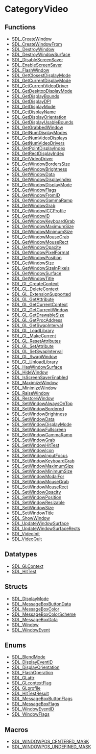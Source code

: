 # CategoryVideo

## Functions

<!-- DO NOT HAND-EDIT CATEGORY LISTS, THEY ARE AUTOGENERATED AND WILL BE OVERWRITTEN, BASED ON TAGS IN INDIVIDUAL PAGE FOOTERS. EDIT THOSE INSTEAD. -->
<!-- BEGIN CATEGORY LIST: CategoryVideo, CategoryAPIFunction -->
- [SDL_CreateWindow](SDL_CreateWindow)
- [SDL_CreateWindowFrom](SDL_CreateWindowFrom)
- [SDL_DestroyWindow](SDL_DestroyWindow)
- [SDL_DestroyWindowSurface](SDL_DestroyWindowSurface)
- [SDL_DisableScreenSaver](SDL_DisableScreenSaver)
- [SDL_EnableScreenSaver](SDL_EnableScreenSaver)
- [SDL_FlashWindow](SDL_FlashWindow)
- [SDL_GetClosestDisplayMode](SDL_GetClosestDisplayMode)
- [SDL_GetCurrentDisplayMode](SDL_GetCurrentDisplayMode)
- [SDL_GetCurrentVideoDriver](SDL_GetCurrentVideoDriver)
- [SDL_GetDesktopDisplayMode](SDL_GetDesktopDisplayMode)
- [SDL_GetDisplayBounds](SDL_GetDisplayBounds)
- [SDL_GetDisplayDPI](SDL_GetDisplayDPI)
- [SDL_GetDisplayMode](SDL_GetDisplayMode)
- [SDL_GetDisplayName](SDL_GetDisplayName)
- [SDL_GetDisplayOrientation](SDL_GetDisplayOrientation)
- [SDL_GetDisplayUsableBounds](SDL_GetDisplayUsableBounds)
- [SDL_GetGrabbedWindow](SDL_GetGrabbedWindow)
- [SDL_GetNumDisplayModes](SDL_GetNumDisplayModes)
- [SDL_GetNumVideoDisplays](SDL_GetNumVideoDisplays)
- [SDL_GetNumVideoDrivers](SDL_GetNumVideoDrivers)
- [SDL_GetPointDisplayIndex](SDL_GetPointDisplayIndex)
- [SDL_GetRectDisplayIndex](SDL_GetRectDisplayIndex)
- [SDL_GetVideoDriver](SDL_GetVideoDriver)
- [SDL_GetWindowBordersSize](SDL_GetWindowBordersSize)
- [SDL_GetWindowBrightness](SDL_GetWindowBrightness)
- [SDL_GetWindowData](SDL_GetWindowData)
- [SDL_GetWindowDisplayIndex](SDL_GetWindowDisplayIndex)
- [SDL_GetWindowDisplayMode](SDL_GetWindowDisplayMode)
- [SDL_GetWindowFlags](SDL_GetWindowFlags)
- [SDL_GetWindowFromID](SDL_GetWindowFromID)
- [SDL_GetWindowGammaRamp](SDL_GetWindowGammaRamp)
- [SDL_GetWindowGrab](SDL_GetWindowGrab)
- [SDL_GetWindowICCProfile](SDL_GetWindowICCProfile)
- [SDL_GetWindowID](SDL_GetWindowID)
- [SDL_GetWindowKeyboardGrab](SDL_GetWindowKeyboardGrab)
- [SDL_GetWindowMaximumSize](SDL_GetWindowMaximumSize)
- [SDL_GetWindowMinimumSize](SDL_GetWindowMinimumSize)
- [SDL_GetWindowMouseGrab](SDL_GetWindowMouseGrab)
- [SDL_GetWindowMouseRect](SDL_GetWindowMouseRect)
- [SDL_GetWindowOpacity](SDL_GetWindowOpacity)
- [SDL_GetWindowPixelFormat](SDL_GetWindowPixelFormat)
- [SDL_GetWindowPosition](SDL_GetWindowPosition)
- [SDL_GetWindowSize](SDL_GetWindowSize)
- [SDL_GetWindowSizeInPixels](SDL_GetWindowSizeInPixels)
- [SDL_GetWindowSurface](SDL_GetWindowSurface)
- [SDL_GetWindowTitle](SDL_GetWindowTitle)
- [SDL_GL_CreateContext](SDL_GL_CreateContext)
- [SDL_GL_DeleteContext](SDL_GL_DeleteContext)
- [SDL_GL_ExtensionSupported](SDL_GL_ExtensionSupported)
- [SDL_GL_GetAttribute](SDL_GL_GetAttribute)
- [SDL_GL_GetCurrentContext](SDL_GL_GetCurrentContext)
- [SDL_GL_GetCurrentWindow](SDL_GL_GetCurrentWindow)
- [SDL_GL_GetDrawableSize](SDL_GL_GetDrawableSize)
- [SDL_GL_GetProcAddress](SDL_GL_GetProcAddress)
- [SDL_GL_GetSwapInterval](SDL_GL_GetSwapInterval)
- [SDL_GL_LoadLibrary](SDL_GL_LoadLibrary)
- [SDL_GL_MakeCurrent](SDL_GL_MakeCurrent)
- [SDL_GL_ResetAttributes](SDL_GL_ResetAttributes)
- [SDL_GL_SetAttribute](SDL_GL_SetAttribute)
- [SDL_GL_SetSwapInterval](SDL_GL_SetSwapInterval)
- [SDL_GL_SwapWindow](SDL_GL_SwapWindow)
- [SDL_GL_UnloadLibrary](SDL_GL_UnloadLibrary)
- [SDL_HasWindowSurface](SDL_HasWindowSurface)
- [SDL_HideWindow](SDL_HideWindow)
- [SDL_IsScreenSaverEnabled](SDL_IsScreenSaverEnabled)
- [SDL_MaximizeWindow](SDL_MaximizeWindow)
- [SDL_MinimizeWindow](SDL_MinimizeWindow)
- [SDL_RaiseWindow](SDL_RaiseWindow)
- [SDL_RestoreWindow](SDL_RestoreWindow)
- [SDL_SetWindowAlwaysOnTop](SDL_SetWindowAlwaysOnTop)
- [SDL_SetWindowBordered](SDL_SetWindowBordered)
- [SDL_SetWindowBrightness](SDL_SetWindowBrightness)
- [SDL_SetWindowData](SDL_SetWindowData)
- [SDL_SetWindowDisplayMode](SDL_SetWindowDisplayMode)
- [SDL_SetWindowFullscreen](SDL_SetWindowFullscreen)
- [SDL_SetWindowGammaRamp](SDL_SetWindowGammaRamp)
- [SDL_SetWindowGrab](SDL_SetWindowGrab)
- [SDL_SetWindowHitTest](SDL_SetWindowHitTest)
- [SDL_SetWindowIcon](SDL_SetWindowIcon)
- [SDL_SetWindowInputFocus](SDL_SetWindowInputFocus)
- [SDL_SetWindowKeyboardGrab](SDL_SetWindowKeyboardGrab)
- [SDL_SetWindowMaximumSize](SDL_SetWindowMaximumSize)
- [SDL_SetWindowMinimumSize](SDL_SetWindowMinimumSize)
- [SDL_SetWindowModalFor](SDL_SetWindowModalFor)
- [SDL_SetWindowMouseGrab](SDL_SetWindowMouseGrab)
- [SDL_SetWindowMouseRect](SDL_SetWindowMouseRect)
- [SDL_SetWindowOpacity](SDL_SetWindowOpacity)
- [SDL_SetWindowPosition](SDL_SetWindowPosition)
- [SDL_SetWindowResizable](SDL_SetWindowResizable)
- [SDL_SetWindowSize](SDL_SetWindowSize)
- [SDL_SetWindowTitle](SDL_SetWindowTitle)
- [SDL_ShowWindow](SDL_ShowWindow)
- [SDL_UpdateWindowSurface](SDL_UpdateWindowSurface)
- [SDL_UpdateWindowSurfaceRects](SDL_UpdateWindowSurfaceRects)
- [SDL_VideoInit](SDL_VideoInit)
- [SDL_VideoQuit](SDL_VideoQuit)
<!-- END CATEGORY LIST -->

## Datatypes

<!-- DO NOT HAND-EDIT CATEGORY LISTS, THEY ARE AUTOGENERATED AND WILL BE OVERWRITTEN, BASED ON TAGS IN INDIVIDUAL PAGE FOOTERS. EDIT THOSE INSTEAD. -->
<!-- BEGIN CATEGORY LIST: CategoryVideo, CategoryAPIDatatype -->
- [SDL_GLContext](SDL_GLContext)
- [SDL_HitTest](SDL_HitTest)
<!-- END CATEGORY LIST -->

## Structs

<!-- DO NOT HAND-EDIT CATEGORY LISTS, THEY ARE AUTOGENERATED AND WILL BE OVERWRITTEN, BASED ON TAGS IN INDIVIDUAL PAGE FOOTERS. EDIT THOSE INSTEAD. -->
<!-- BEGIN CATEGORY LIST: CategoryVideo, CategoryAPIStruct -->
- [SDL_DisplayMode](SDL_DisplayMode)
- [SDL_MessageBoxButtonData](SDL_MessageBoxButtonData)
- [SDL_MessageBoxColor](SDL_MessageBoxColor)
- [SDL_MessageBoxColorScheme](SDL_MessageBoxColorScheme)
- [SDL_MessageBoxData](SDL_MessageBoxData)
- [SDL_Window](SDL_Window)
- [SDL_WindowEvent](SDL_WindowEvent)
<!-- END CATEGORY LIST -->

## Enums

<!-- DO NOT HAND-EDIT CATEGORY LISTS, THEY ARE AUTOGENERATED AND WILL BE OVERWRITTEN, BASED ON TAGS IN INDIVIDUAL PAGE FOOTERS. EDIT THOSE INSTEAD. -->
<!-- BEGIN CATEGORY LIST: CategoryVideo, CategoryAPIEnum -->
- [SDL_BlendMode](SDL_BlendMode)
- [SDL_DisplayEventID](SDL_DisplayEventID)
- [SDL_DisplayOrientation](SDL_DisplayOrientation)
- [SDL_FlashOperation](SDL_FlashOperation)
- [SDL_GLattr](SDL_GLattr)
- [SDL_GLcontextFlag](SDL_GLcontextFlag)
- [SDL_GLprofile](SDL_GLprofile)
- [SDL_HitTestResult](SDL_HitTestResult)
- [SDL_MessageBoxButtonFlags](SDL_MessageBoxButtonFlags)
- [SDL_MessageBoxFlags](SDL_MessageBoxFlags)
- [SDL_WindowEventID](SDL_WindowEventID)
- [SDL_WindowFlags](SDL_WindowFlags)
<!-- END CATEGORY LIST -->

## Macros

<!-- DO NOT HAND-EDIT CATEGORY LISTS, THEY ARE AUTOGENERATED AND WILL BE OVERWRITTEN, BASED ON TAGS IN INDIVIDUAL PAGE FOOTERS. EDIT THOSE INSTEAD. -->
<!-- BEGIN CATEGORY LIST: CategoryVideo, CategoryAPIMacro -->
- [SDL_WINDOWPOS_CENTERED_MASK](SDL_WINDOWPOS_CENTERED_MASK)
- [SDL_WINDOWPOS_UNDEFINED_MASK](SDL_WINDOWPOS_UNDEFINED_MASK)
<!-- END CATEGORY LIST -->

